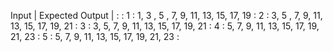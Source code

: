 
Input |           Expected Output              |
      :                                        :
1     :   1, 3 , 5 , 7, 9, 11, 13, 15, 17, 19  :
2     :   3, 5 , 7, 9, 11, 13, 15, 17, 19, 21  :
3     :   3, 5, 7, 9, 11, 13, 15, 17, 19, 21   :
4     :   5, 7, 9, 11, 13, 15, 17, 19, 21, 23  :
5     :   5, 7, 9, 11, 13, 15, 17, 19, 21, 23  :




